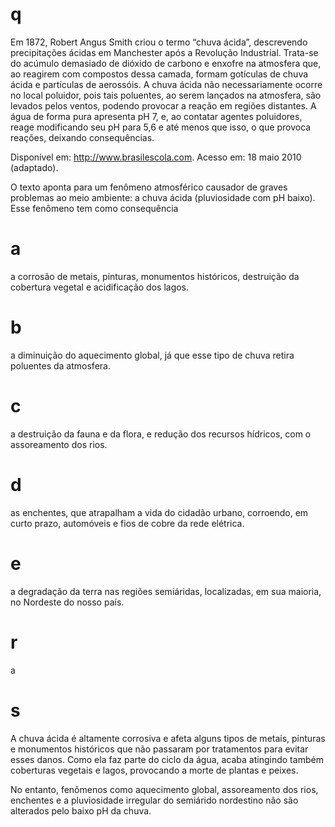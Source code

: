 # q
Em 1872, Robert Angus Smith criou o termo “chuva ácida”, descrevendo precipitações ácidas em Manchester após a Revolução Industrial. Trata-se do acúmulo demasiado de dióxido de carbono e enxofre na atmosfera que, ao reagirem com compostos dessa camada, formam gotículas de chuva ácida e partículas de aerossóis. A chuva ácida não necessariamente ocorre no local poluidor, pois tais poluentes, ao serem lançados na atmosfera, são levados pelos ventos, podendo provocar a reação em regiões distantes. A água de forma pura apresenta pH 7, e, ao contatar agentes poluidores, reage modificando seu pH para 5,6 e até menos que isso, o que provoca reações, deixando consequências.

Disponível em: http://www.brasilescola.com. Acesso em: 18 maio 2010 (adaptado).

O texto aponta para um fenômeno atmosférico causador de graves problemas ao meio ambiente: a chuva ácida (pluviosidade com pH baixo). Esse fenômeno tem como consequência

# a
a corrosão de metais, pinturas, monumentos históricos, destruição da cobertura vegetal e acidificação dos lagos.

# b
a diminuição do aquecimento global, já que esse tipo de chuva retira poluentes da atmosfera.

# c
a destruição da fauna e da flora, e redução dos recursos hídricos, com o assoreamento dos rios.

# d
as enchentes, que atrapalham a vida do cidadão urbano, corroendo, em curto prazo, automóveis e fios de cobre da rede elétrica.

# e
a degradação da terra nas regiões semiáridas, localizadas, em sua maioria, no Nordeste do nosso país.

# r
a

# s
A chuva ácida é altamente corrosiva e afeta alguns tipos de metais, pinturas e monumentos históricos que não passaram por tratamentos para evitar esses danos. Como ela faz parte do ciclo da água, acaba atingindo também coberturas vegetais e lagos, provocando a morte de plantas e peixes.

No entanto, fenômenos como aquecimento global, assoreamento dos rios, enchentes e a pluviosidade irregular do semiárido nordestino não são alterados pelo baixo pH da chuva.
